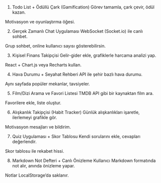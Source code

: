 1. Todo List + Ödüllü Çark (Gamification)
Görev tamamla, çark çevir, ödül kazan.

Motivasyon ve oyunlaştırma öğesi.

2. Gerçek Zamanlı Chat Uygulaması
WebSocket (Socket.io) ile canlı sohbet.

Grup sohbet, online kullanıcı sayısı gösterebilirsin.

3. Kişisel Finans Takipçisi
Gelir-gider ekle, grafiklerle harcama analizi yap.

React + Chart.js veya Recharts kullan.

4. Hava Durumu + Seyahat Rehberi
API ile şehir bazlı hava durumu.

Aynı sayfada popüler mekanlar, tavsiyeler.

5. Film/Dizi Arama ve Favori Listesi
TMDB API gibi bir kaynaktan film ara.

Favorilere ekle, liste oluştur.

6. Alışkanlık Takipçisi (Habit Tracker)
Günlük alışkanlıkları işaretle, ilerlemeyi grafikle gör.

Motivasyon mesajları ve bildirim.

7. Quiz Uygulaması + Skor Tablosu
Kendi sorularını ekle, cevapları değerlendir.

Skor tablosu ile rekabet hissi.

8. Markdown Not Defteri + Canlı Önizleme
Kullanıcı Markdown formatında not alır, anında önizleme yapar.

Notlar LocalStorage’da saklanır.